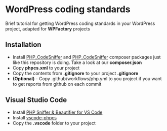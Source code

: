 # WordPress coding standards
Brief tutorial for getting WordPress coding standards in your WordPress project, adapted for **WPFactory** projects

## Installation
-  Install [PHP_CodeSniffer](https://github.com/squizlabs/PHP_CodeSniffer) and [PHP_CodeSniffer](https://github.com/squizlabs/PHP_CodeSniffer) composer packages just like this repository is doing. Take a look at our **composer.json**
- Copy **phpcs.xml** to your project
- Copy the contents from **.gitignore** to your project **.gitignore**
- **(Optional)** - Copy .github/workflows/php.yml to you project if you want to get reports from github on each commit

## Visual Studio Code

* Install [PHP Sniffer & Beautifier for VS Code](https://github.com/valeryan/vscode-phpsab)
* Install [vscode-phpcs](https://github.com/ikappas/vscode-phpcs.git)
* Copy the **.vscode** folder to your project
